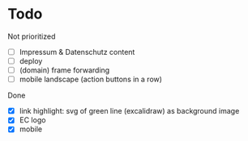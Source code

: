 # Todo

Not prioritized

 - [ ] Impressum & Datenschutz content
 - [ ] deploy
 - [ ] (domain) frame forwarding
 - [ ] mobile landscape (action buttons in a row)
 
Done

 - [x] link highlight: svg of green line (excalidraw) as background image
 - [x] EC logo
 - [x] mobile

